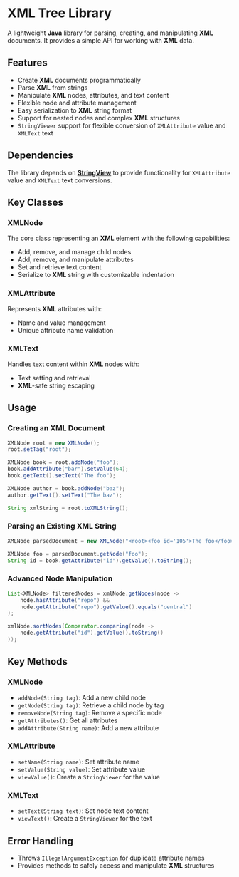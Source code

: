 # XML Tree Library

A lightweight **Java** library for parsing, creating, and manipulating **XML** documents. It provides a simple API for working with **XML** data.

## Features

- Create **XML** documents programmatically
- Parse **XML** from strings
- Manipulate **XML** nodes, attributes, and text content
- Flexible node and attribute management
- Easy serialization to **XML** string format
- Support for nested nodes and complex **XML** structures
- `StringViewer` support for flexible conversion of `XMLAttribute` value and `XMLText` text

## Dependencies

The library depends on **[StringView](https://github.com/kaba4cow/string-view)** to provide functionality for `XMLAttribute` value and `XMLText` text conversions.

## Key Classes

### XMLNode

The core class representing an **XML** element with the following capabilities:
- Add, remove, and manage child nodes
- Add, remove, and manipulate attributes
- Set and retrieve text content
- Serialize to **XML** string with customizable indentation

### XMLAttribute

Represents **XML** attributes with:
- Name and value management
- Unique attribute name validation

### XMLText

Handles text content within **XML** nodes with:
- Text setting and retrieval
- **XML**-safe string escaping

## Usage

### Creating an **XML** Document

```java
XMLNode root = new XMLNode();
root.setTag("root");

XMLNode book = root.addNode("foo");
book.addAttribute("bar").setValue(64);
book.getText().setText("The foo");

XMLNode author = book.addNode("baz");
author.getText().setText("The baz");

String xmlString = root.toXMLString();
```

### Parsing an Existing **XML** String

```java
XMLNode parsedDocument = new XMLNode("<root><foo id='105'>The foo</foo></root>");

XMLNode foo = parsedDocument.getNode("foo");
String id = book.getAttribute("id").getValue().toString();
```

### Advanced Node Manipulation

```java
List<XMLNode> filteredNodes = xmlNode.getNodes(node -> 
    node.hasAttribute("repo") && 
    node.getAttribute("repo").getValue().equals("central")
);

xmlNode.sortNodes(Comparator.comparing(node -> 
    node.getAttribute("id").getValue().toString()
));
```

## Key Methods

### XMLNode

- `addNode(String tag)`: Add a new child node
- `getNode(String tag)`: Retrieve a child node by tag
- `removeNode(String tag)`: Remove a specific node
- `getAttributes()`: Get all attributes
- `addAttribute(String name)`: Add a new attribute

### XMLAttribute

- `setName(String name)`: Set attribute name
- `setValue(String value)`: Set attribute value
- `viewValue()`: Create a `StringViewer` for the value

### XMLText

- `setText(String text)`: Set node text content
- `viewText()`: Create a `StringViewer` for the text

## Error Handling

- Throws `IllegalArgumentException` for duplicate attribute names
- Provides methods to safely access and manipulate **XML** structures